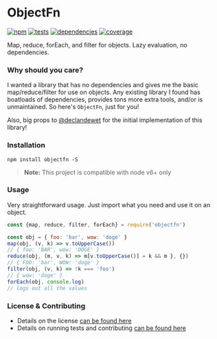 # ObjectFn

[![npm](http://img.shields.io/npm/v/objectfn.svg?style=flat)](https://badge.fury.io/js/objectfn) [![tests](http://img.shields.io/travis/jescalan/objectfn/master.svg?style=flat)](https://travis-ci.org/jescalan/objectfn) [![dependencies](http://img.shields.io/david/jescalan/objectfn.svg?style=flat)](https://david-dm.org/jescalan/objectfn) [![coverage](http://img.shields.io/coveralls/jescalan/objectfn.svg?style=flat)](https://coveralls.io/github/jescalan/objectfn)

Map, reduce, forEach, and filter for objects. Lazy evaluation, no dependencies.

### Why should you care?

I wanted a library that has no dependencies and gives me the basic map/reduce/filter for use on objects. Any existing library I found has boatloads of dependencies, provides tons more extra tools, and/or is unmaintained. So here's `ObjectFn`, just for you!

Also, big props to [@declandewet](https://github.com/jescalan) for the initial implementation of this library!

### Installation

`npm install objectfn -S`

> **Note:** This project is compatible with node v6+ only

### Usage

Very straightforward usage. Just import what you need and use it on an object.

```js
const {map, reduce, filter, forEach} = require('objectfn')

const obj = { foo: 'bar', wow: 'doge' }
map(obj, (v, k) => v.toUpperCase())
// { foo: 'BAR', wow: 'DOGE' }
reduce(obj, (m, v, k) => m[v.toUpperCase()] = k && m }, {})
// { FOO: 'bar', WOW: 'doge' }
filter(obj, (v, k) => !k === 'foo')
// { wow: 'doge' }
forEach(obj, console.log)
// logs out all the values
```

### License & Contributing

- Details on the license [can be found here](LICENSE.md)
- Details on running tests and contributing [can be found here](contributing.md)
